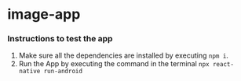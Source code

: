 # image-app
### Instructions to test the app
1. Make sure all the dependencies are installed by executing ``` npm i ```.
2. Run the App by executing the command  in the terminal ``` npx react-native run-android ```
